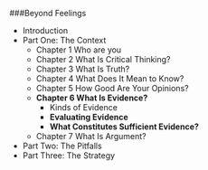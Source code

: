 ###Beyond Feelings
- Introduction
- Part One: The Context
  - Chapter 1 Who are you
  - Chapter 2 What Is Critical Thinking?
  - Chapter 3 What Is Truth?
  - Chapter 4 What Does It Mean to Know?
  - Chapter 5 How Good Are Your Opinions?
  - **Chapter 6 What Is Evidence?**
      - Kinds of Evidence
      - **Evaluating Evidence**
      - **What Constitutes Sufficient Evidence?**
  - Chapter 7 What Is Argument?
- Part Two: The Pitfalls
- Part Three: The Strategy





